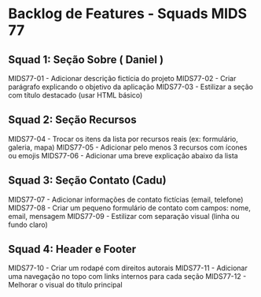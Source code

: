 # Backlog de Features - Squads MIDS 77

## Squad 1: Seção Sobre ( Daniel )
MIDS77-01 - Adicionar descrição fictícia do projeto
MIDS77-02 - Criar parágrafo explicando o objetivo da aplicação
MIDS77-03 - Estilizar a seção com título destacado (usar HTML básico)

## Squad 2: Seção Recursos
MIDS77-04 - Trocar os itens da lista por recursos reais (ex: formulário, galeria, mapa)
MIDS77-05 - Adicionar pelo menos 3 recursos com ícones ou emojis
MIDS77-06 - Adicionar uma breve explicação abaixo da lista

## Squad 3: Seção Contato (Cadu)
MIDS77-07 - Adicionar informações de contato fictícias (email, telefone)
MIDS77-08 - Criar um pequeno formulário de contato com campos: nome, email, mensagem
MIDS77-09 - Estilizar com separação visual (linha ou fundo claro)

## Squad 4: Header e Footer
MIDS77-10 - Criar um rodapé com direitos autorais
MIDS77-11 - Adicionar uma navegação no topo com links internos para cada seção
MIDS77-12 - Melhorar o visual do título principal
